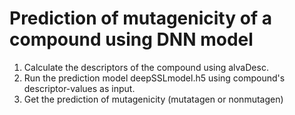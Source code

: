 # Prediction of mutagenicity of a compound using DNN model
1. Calculate the descriptors of the compound using alvaDesc.
2. Run the prediction model deepSSLmodel.h5 using compound's descriptor-values as input.
3. Get the prediction of mutagenicity (mutatagen or nonmutagen)

